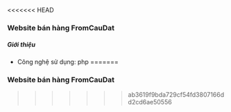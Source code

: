 <<<<<<< HEAD
### Website bán hàng FromCauDat
##### Giới thiệu
- Công nghệ sử dụng: php
=======
### Website bán hàng FromCauDat
>>>>>>> ab3619f9bda729cf54fd3807166dd2cd6ae50556
